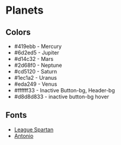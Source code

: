 # Planets

## Colors

- #419ebb - Mercury
- #6d2ed5 - Jupiter
- #d14c32 - Mars
- #2d68f0 - Neptune
- #cd5120 - Saturn
- #1ec1a2 - Uranus
- #eda249 - Venus
- #ffffff33 - Inactive Button-bg, Header-bg
- #d8d8d833 - inactive button-bg hover

## Fonts

- [League Spartan](https://fonts.google.com/specimen/League+Spartan)
- [Antonio](https://fonts.google.com/specimen/Antonio)
